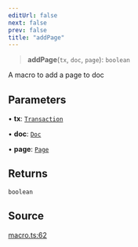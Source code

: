 ```yaml
---
editUrl: false
next: false
prev: false
title: "addPage"
---
```


> **addPage**(`tx`, `doc`, `page`): `boolean`

A macro to add a page to doc

## Parameters

• **tx**: [`Transaction`](/api-core/classes/transaction/)

• **doc**: [`Doc`](/api-core/classes/doc/)

• **page**: [`Page`](/api-core/classes/page/)

## Returns

`boolean`

## Source

[macro.ts:62](https://github.com/dakhetov/dgmjs/blob/main/packages/core/src/macro.ts#L62)
